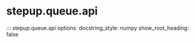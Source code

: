 # stepup.queue.api

::: stepup.queue.api
      options:
        docstring_style: numpy
        show_root_heading: false
